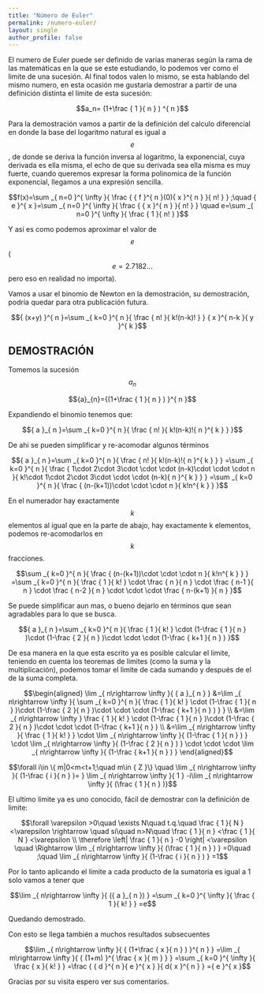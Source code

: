 ```yaml
---
title: "Número de Euler"
permalink: /numero-euler/
layout: single
author_profile: false
---
```


El numero de Euler puede ser definido de varias maneras según la rama de las matemáticas en la que se este estudiando, lo podemos ver como el limite de una sucesión. Al final todos valen lo mismo, se esta hablando del mismo numero, en esta ocasión me gustaría demostrar a partir de una definición distinta el limite de esta sucesión:

$$a_n= (1+\frac { 1 }{ n } ) ^{ n }$$


Para la demostración vamos a partir de la definición del calculo diferencial en donde la base del logaritmo natural es igual a $$e$$, de donde se deriva la función inversa al logaritmo, la exponencial, cuya derivada es ella misma, el echo de que su derivada sea ella misma es muy fuerte, cuando queremos expresar la forma polinomica de la función exponencial, llegamos a una expresión sencilla.

$$f(x)=\sum _{ n=0 }^{ \infty }{ \frac { { f }^{ n }(0){ x }^{ n } }{ n! } } ;\quad { e }^{ x }=\sum _{ n=0 }^{ \infty }{ \frac { { x }^{ n } }{ n! } } \quad e=\sum _{ n=0 }^{ \infty }{ \frac { 1 }{ n! } }$$

Y así es como podemos aproximar el valor de $$e$$ ($$e=2.7182...$$ pero eso en realidad no importa).

Vamos a usar el binomio de Newton en la demostración, su demostración, podría quedar para otra publicación futura.

$${ (x+y) }^{ n }=\sum _{ k=0 }^{ n }{ \frac { n! }{ k!(n-k)! } } { x }^{ n-k }{ y }^{ k }$$

## DEMOSTRACIÓN

Tomemos la sucesión $${a}_{n}$$

$${a}_{n}={(1+\frac { 1 }{ n } ) }^{ n }$$

Expandiendo el binomio tenemos que:

$${ a }_{ n }=\sum _{ k=0 }^{ n }{ \frac { n! }{ k!(n-k)!{ n }^{ k } } }$$

De ahi se pueden simplificar y re-acomodar algunos términos

$${ a }_{ n }=\sum _{ k=0 }^{ n }{ \frac { n! }{ k!(n-k)!{ n }^{ k } } } =\sum _{ k=0 }^{ n }{ \frac { 1\cdot 2\cdot 3\cdot \cdot \cdot (n-k)\cdot \cdot \cdot n }{ k!\cdot 1\cdot 2\cdot 3\cdot \cdot \cdot (n-k){ n }^{ k } } } =\sum _{ k=0 }^{ n }{ \frac { (n-(k+1))\cdot \cdot \cdot n }{ k!n^{ k } } }$$

En el numerador hay exactamente $$k$$ elementos al igual que en la parte de abajo, hay exactamente k elementos, podemos re-acomodarlos en $$k$$ fracciones.

$$\sum _{ k=0 }^{ n }{ \frac { (n-(k+1))\cdot \cdot \cdot n }{ k!n^{ k } } } =\sum _{ k=0 }^{ n }{ \frac { 1 }{ k! } \cdot \frac { n }{ n } \cdot \frac { n-1 }{ n } \cdot \frac { n-2 }{ n } \cdot \cdot \cdot \frac { n-(k+1) }{ n } }$$

Se puede simplificar aun mas, o bueno dejarlo en términos que sean agradables para lo que se busca.

$${ a }_{ n }=\sum _{ k=0 }^{ n }{ \frac { 1 }{ k! } \cdot (1-\frac { 1 }{ n } )\cdot (1-\frac { 2 }{ n } )\cdot \cdot \cdot (1-\frac { k+1 }{ n } ) }$$

De esa manera en la que esta escrito ya es posible calcular el limite, teniendo en cuenta los teoremas de limites (como la suma y la multiplicación), podemos tomar el limite de cada sumando y después de el de la suma completa.

$$\begin{aligned}
\lim _{ n\rightarrow \infty }{ { a }_{ n } } &=\lim _{ n\rightarrow \infty }{ \sum _{ k=0 }^{ n }{ \frac { 1 }{ k! } \cdot (1-\frac { 1 }{ n } )\cdot (1-\frac { 2 }{ n } )\cdot \cdot \cdot (1-\frac { k+1 }{ n } ) } } \\
&=\lim _{ n\rightarrow \infty } \frac { 1 }{ k! } \cdot (1-\frac { 1 }{ n } )\cdot (1-\frac { 2 }{ n } )\cdot \cdot \cdot (1-\frac { k+1 }{ n } ) \\
&=\lim _{ n\rightarrow \infty }{ \frac { 1 }{ k! } } \cdot \lim _{ n\rightarrow \infty }{ (1-\frac { 1 }{ n } ) } \cdot \lim _{ n\rightarrow \infty }{ (1-\frac { 2 }{ n } ) } \cdot \cdot \cdot \lim _{ n\rightarrow \infty }{ (1-\frac { k+1 }{ n } ) }
\end{aligned}$$

$$\forall i\in \{ m|0<m<t+1;\quad m\in { Z }\} \quad \lim _{ n\rightarrow \infty  }{ (1-\frac { i }{ n } )= } \lim _{ n\rightarrow \infty  }{ 1 } -i\lim _{ n\rightarrow \infty  }{ (\frac { 1 }{ n } )}$$

El ultimo limite ya es uno conocido, fácil de demostrar con la definición de limite:

$$\forall \varepsilon >0\quad \exists N\quad t.q.\quad \frac { 1 }{ N } <\varepsilon \rightarrow \quad si\quad n>N\quad \frac { 1 }{ n } <\frac { 1 }{ N } <\varepsilon \\ \therefore \left| \frac { 1 }{ n } -0 \right| <\varepsilon \quad \Rightarrow \lim _{ n\rightarrow \infty }{ (\frac { 1 }{ n } ) } =0\quad ;\quad \lim _{ n\rightarrow \infty }{ (1-\frac { i }{ n } ) } =1$$

Por lo tanto aplicando el limite a cada producto de la sumatoria es igual a 1 solo vamos a tener que

$$\lim _{ n\rightarrow \infty }{ ({ a }_{ n }) } =\sum _{ k=0 }^{ \infty }{ \frac { 1 }{ k! } } =e$$

Quedando demostrado.

Con esto se llega también a muchos resultados subsecuentes

$$\lim _{ n\rightarrow \infty }{ { (1+\frac { x }{ n } ) }^{ n } } =\lim _{ m\rightarrow \infty }{ { (1+m) }^{ \frac { x }{ m } } } =\sum _{ k=0 }^{ \infty }{ \frac { x }{ k! } } =\frac { { d }^{ n }{ e }^{ x } }{ d{ x }^{ n } } ={ e }^{ x }$$

Gracias por su visita espero ver sus comentarios.
